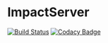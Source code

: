 # ImpactServer

[![Build Status](https://travis-ci.com/ImpactDevelopment/ImpactServer.svg?branch=master)](https://travis-ci.com/ImpactDevelopment/ImpactServer)
[![Codacy Badge](https://api.codacy.com/project/badge/Grade/f9b0bdc0a81841a282a87167cfab9d56)](https://www.codacy.com/manual/LeafHacker/ImpactServer?utm_source=github.com&amp;utm_medium=referral&amp;utm_content=ImpactDevelopment/ImpactServer&amp;utm_campaign=Badge_Grade)
